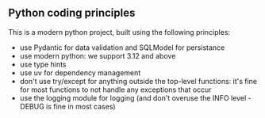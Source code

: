 ## Python coding principles

This is a modern python project, built using the following principles:

- use Pydantic for data validation and SQLModel for persistance
- use modern python: we support 3.12 and above
- use type hints
- use uv for dependency management
- don't use try/except for anything outside the top-level functions: it's fine
  for most functions to not handle any exceptions that occur
- use the logging module for logging (and don't overuse the INFO level - DEBUG
  is fine in most cases)
